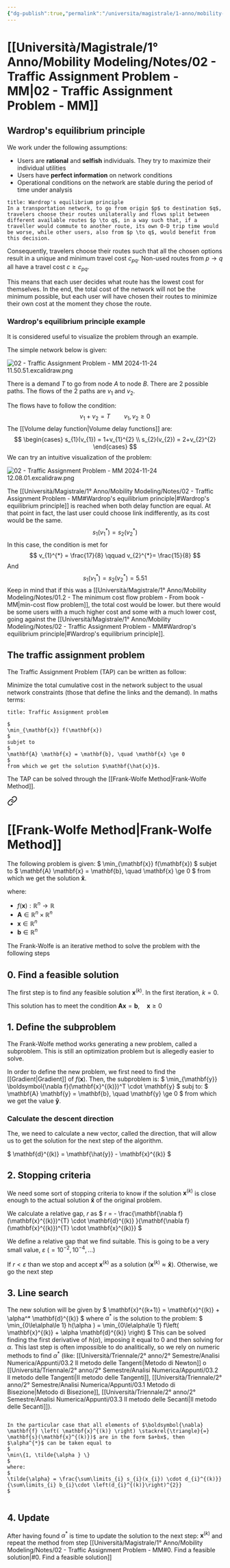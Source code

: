 ```yaml
---
{"dg-publish":true,"permalink":"/universita/magistrale/1-anno/mobility-modeling/notes/02-traffic-assignment-problem-mm/","tags":["UNI"]}
---
```


# [[Università/Magistrale/1° Anno/Mobility Modeling/Notes/02 - Traffic Assignment Problem - MM\|02 - Traffic Assignment Problem - MM]]

## Wardrop's equilibrium principle

We work under the following assumptions:
- Users are **rational** and **selfish** individuals. They try to maximize their individual utilities
- Users have **perfect information** on network conditions
- Operational conditions on the network are stable during the period of time under analysis

```ad-Teo
title: Wardrop's equilibrium principle
In a transportation network, to go from origin $p$ to destination $q$, travelers choose their routes unilaterally and flows split between different available routes $p \to q$, in a way such that, if a traveller would commute to another route, its own O-D trip time would be worse, while other users, also from $p \to q$, would benefit from this decision.
```

Consequently, travelers choose their routes such that all the chosen options result in a unique and minimum travel cost $c_{pq}$. Non-used routes from $p \to q$ all have a travel cost $c \ge c_{pq}$.

This means that each user decides what route has the lowest cost for themselves. In the end, the total cost of the network will not be the minimum possible, but each user will have chosen their routes to minimize their own cost at the moment they chose the route.

### Wardrop's equilibrium principle example

It is considered useful to visualize the problem through an example.

The simple network below is given:

![02 - Traffic Assignment Problem - MM 2024-11-24 11.50.51.excalidraw.png](/img/user/Universit%C3%A0/Magistrale/1%C2%B0%20Anno/Mobility%20Modeling/Notes/Allegati/02%20-%20Traffic%20Assignment%20Problem%20-%20MM%202024-11-24%2011.50.51.excalidraw.png)


There is a demand $T$ to go from node $A$ to node $B$. There are 2 possible paths. The flows of the 2 paths are $v_{1}$ and $v_{2}$.

The flows have to follow the condition:
$$
v_{1}+v_{2} = T \qquad v_{1},v_{2}\ge 0
$$
The [[Volume delay function\|Volume delay functions]] are:
$$
\begin{cases}
s_{1}(v_{1}) = 1+v_{1}^{2} \\
s_{2}(v_{2}) = 2+v_{2}^{2}
\end{cases}
$$
We can try an intuitive visualization of the problem:

![02 - Traffic Assignment Problem - MM 2024-11-24 12.08.01.excalidraw.png](/img/user/Universit%C3%A0/Magistrale/1%C2%B0%20Anno/Mobility%20Modeling/Notes/Allegati/02%20-%20Traffic%20Assignment%20Problem%20-%20MM%202024-11-24%2012.08.01.excalidraw.png)


The [[Università/Magistrale/1° Anno/Mobility Modeling/Notes/02 - Traffic Assignment Problem - MM#Wardrop's equilibrium principle\|#Wardrop's equilibrium principle]] is reached when both delay function are equal. At that point in fact, the last user could choose link indifferently, as its cost would be the same.
$$
s_{1}(v_{1}^{*}) = s_{2}(v_{2}^{*})
$$
In this case, the condition is met for 
$$
v_{1}^{*} = \frac{17}{8} \qquad v_{2}^{*}= \frac{15}{8}
$$
And
$$
s_{1}(v_{1}^{*}) = s_{2}(v_{2}^{*}) = 5.51
$$
Keep in mind that if this was a [[Università/Magistrale/1° Anno/Mobility Modeling/Notes/01.2 - The minimum cost flow problem - From book - MM\|min-cost flow problem]], the total cost would be lower. but there would be some users with a much higher cost and some with a much lower cost, going against the [[Università/Magistrale/1° Anno/Mobility Modeling/Notes/02 - Traffic Assignment Problem - MM#Wardrop's equilibrium principle\|#Wardrop's equilibrium principle]].

## The traffic assignment problem

The Traffic Assignment Problem (TAP) can be written as follow:

Minimize the total cumulative cost in the network subject to the usual network constraints (those that define the links and the demand). In maths terms:

```ad-Teo
title: Traffic Assignment problem

$
\min_{\mathbf{x}} f(\mathbf{x})
$
subjet to
$
\mathbf{A} \mathbf{x} = \mathbf{b}, \quad \mathbf{x} \ge 0
$
from which we get the solution $\mathbf{\hat{x}}$.

```

The TAP can be solved through the [[Frank-Wolfe Method\|Frank-Wolfe Method]].


<div class="transclusion internal-embed is-loaded"><a class="markdown-embed-link" href="/frank-wolfe-method/" aria-label="Open link"><svg xmlns="http://www.w3.org/2000/svg" width="24" height="24" viewBox="0 0 24 24" fill="none" stroke="currentColor" stroke-width="2" stroke-linecap="round" stroke-linejoin="round" class="svg-icon lucide-link"><path d="M10 13a5 5 0 0 0 7.54.54l3-3a5 5 0 0 0-7.07-7.07l-1.72 1.71"></path><path d="M14 11a5 5 0 0 0-7.54-.54l-3 3a5 5 0 0 0 7.07 7.07l1.71-1.71"></path></svg></a><div class="markdown-embed">




# [[Frank-Wolfe Method\|Frank-Wolfe Method]]

The following problem is given:
$
\min_{\mathbf{x}} f(\mathbf{x})
$
subjet to
$
\mathbf{A} \mathbf{x} = \mathbf{b}, \quad \mathbf{x} \ge 0
$
from which we get the solution $\mathbf{\hat{x}}$.

where:
- $f(\mathbf{x}): \mathbb{R}^{n}\to \mathbb{R}$
- $\mathbf{A}\in \mathbb{R}^{n}\times \mathbb{R}^{n}$
- $\mathbf{x}\in \mathbb{R}^{n}$
- $\mathbf{b}\in \mathbb{R}^{n}$

The Frank-Wolfe is an iterative method to solve the problem with the following steps

## 0. Find a feasible solution

The first step is to find any feasible solution $\mathbf{x}^{(k)}$. In the first iteration, $k=0$.

This solution has to meet the condition $\mathbf{A} \mathbf{x} = \mathbf{b}, \quad \mathbf{x} \ge 0$

## 1. Define the subproblem

The Frank-Wolfe method works generating a new problem, called a subproblem. This is still an optimization problem but is allegedly easier to solve.

In order to define the new problem, we first need to find the [[Gradient\|Gradient]] of $f(\mathbf{x})$. Then, the subproblem is:
$
\min_{\mathbf{y}} \boldsymbol{\nabla f}(\mathbf{x}^{(k)})^T \cdot \mathbf{y}
$
subj to:
$
\mathbf{A} \mathbf{y} = \mathbf{b}, \quad \mathbf{y} \ge 0
$
from which we get the value $\mathbf{\hat{y}}$.

### Calculate the descent direction

The, we need to calculate a new vector, called the direction, that will allow us to get the solution for the next step of the algorithm.

$
\mathbf{d}^{(k)} = \mathbf{\hat{y}} - \mathbf{x}^{(k)}
$
## 2. Stopping criteria

We need some sort of stopping criteria to know if the solution $\mathbf{x}^{(k)}$ is close enough to the actual solution $\mathbf{\hat{x}}$ of the original problem.

We calculate a relative gap, $r$ as
$
r = - \frac{\mathbf{\nabla f}(\mathbf{x}^{(k)})^{T} \cdot \mathbf{d}^{(k)} }{\mathbf{\nabla f}(\mathbf{x}^{(k)})^{T} \cdot \mathbf{x}^{(k)}}
$

We define a relative gap that we find suitable. This is going to be a very small value, $\varepsilon$ ($= 10^{-2}, 10^{-4},...$)

If $r < \varepsilon$ than we stop and accept $\mathbf{x}^{(k)}$ as a solution ($\mathbf{x}^{(k)} \approx \mathbf{\hat{x}}$). Otherwise, we go the next step

## 3. Line search

The new solution will be given by
$
\mathbf{x}^{(k+1)} = \mathbf{x}^{(k)} + \alpha^* \mathbf{d}^{(k)}
$
where $\alpha^{*}$ is the solution to the problem:
$
\min_{0\le\alpha\le 1} h(\alpha ) = \min_{0\le\alpha\le 1} f\left( \mathbf{x}^{(k)} + \alpha \mathbf{d}^{(k)} \right)
$
This can be solved finding the first derivative of $h(\alpha)$, imposing it equal to 0 and then solving for $\alpha$. This last step is often impossible to do analitically, so we rely on numeric methods to find $\alpha^{*}$ (like: [[Università/Triennale/2° anno/2° Semestre/Analisi Numerica/Appunti/03.2 Il metodo delle Tangenti\|Metodo di Newton]] o [[Università/Triennale/2° anno/2° Semestre/Analisi Numerica/Appunti/03.2 Il metodo delle Tangenti\|Il metodo delle Tangenti]], [[Università/Triennale/2° anno/2° Semestre/Analisi Numerica/Appunti/03.1 Metodo di Bisezione\|Metodo di Bisezione]], [[Università/Triennale/2° anno/2° Semestre/Analisi Numerica/Appunti/03.3 Il metodo delle Secanti\|Il metodo delle Secanti]]).

```ad-note

In the particular case that all elements of $\boldsymbol{\nabla} \mathbf{f} \left( \mathbf{x}^{(k)} \right) \stackrel{\triangle}{=} \mathbf{s}(\mathbf{x}^{(k)})$ are in the form $a+bx$, then $\alpha^{*}$ can be taken equal to
$
\min\{1, \tilde{\alpha } \}
$
where:
$
\tilde{\alpha} = \frac{\sum\limits_{i} s_{i}(x_{i}) \cdot d_{i}^{(k)}}{\sum\limits_{i} b_{i}\cdot \left(d_{i}^{(k)}\right)^{2}}
$


```


## 4. Update

After having found $\alpha^{*}$ is time to update the solution to the next step: $\mathbf{x}^{(k)}$ and repeat the method from step [[Università/Magistrale/1° Anno/Mobility Modeling/Notes/02 - Traffic Assignment Problem - MM#0. Find a feasible solution\|#0. Find a feasible solution]]


</div></div>



